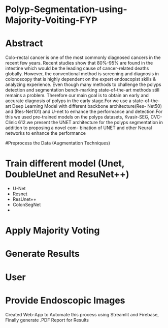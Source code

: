 # Polyp-Segmentation-using-Majority-Voiting-FYP


# Abstract 
Colo-rectal cancer is one of the most commonly diagnosed cancers in the recent few years. Recent studies show that 80%-95% are found in the intestine which would be the leading cause of cancer-related deaths globally. However, the conventional method is screening and diagnosis in colonoscopy that is highly dependent on the expert endoscopist skills & analyzing experience. Even though many methods to challenge the polyps detection and segmentation bench-marking state-of-the-art methods still remains a problem. Therefore our main goal is to obtain an early and accurate diagnosis of polyps in the early stage.For we use a state-of-the-art Deep Learning Model with different backbone architecture(Res- Net50) and (Res-Net101) and U-net to enhance the performance and detection.For this we used pre-trained models on the polyps datasets, Kvasir-SEG, CVC-Clinic 612.we present the UNET architecture for the polyps segmentation in addition to proposing a novel com- bination of UNET and other Neural networks to enhance the performance


#Preprocess the Data (Augmentation Techniques)


# Train different model (Unet, DoubleUnet and ResuNet++)
- U-Net
- Resnet
- ResUnet++
- ColonSegNet
- 

# Apply Majority Voting
# Generate Results
# User
# Provide Endoscopic Images

Created Web-App to Automate this process using Streamlit and Firebase, Finally generate .PDF Report for Results
